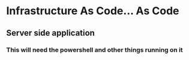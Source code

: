 # Infrastructure As Code... As Code

## Server side application

### This will need the powershell and other things running on it
